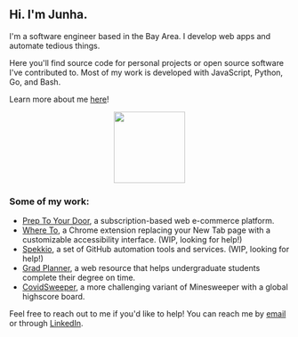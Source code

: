 ## Hi. I'm Junha.

I'm a software engineer based in the Bay Area. I develop web apps and automate tedious things.

Here you'll find source code for personal projects or open source software I've contributed to. Most of my work is developed with JavaScript, Python, Go, and Bash.

Learn more about me [here](https://junha.dev)!

<p align="center">
  <img width="128" src="https://github.com/park-junha/park-junha/blob/master/nu.gif">
</p>

### Some of my work:
- [Prep To Your Door](https://preptoyourdoor.netlify.app), a subscription-based web e-commerce platform.
- [Where To](https://chrome.google.com/webstore/detail/where-to/kdhcodpjaffhbbphkahnkbllddjihima), a Chrome extension replacing your New Tab page with a customizable accessibility interface. (WIP, looking for help!)
- [Spekkio](https://github.com/spekkio-bot/spekkio), a set of GitHub automation tools and services. (WIP, looking for help!)
- [Grad Planner](http://gradplanner.us), a web resource that helps undergraduate students complete their degree on time.
- [CovidSweeper](https://park-junha.github.io/CovidSweeper/), a more challenging variant of Minesweeper with a global highscore board.

Feel free to reach out to me if you'd like to help! You can reach me by [email](mailto:jpark3@scu.edu) or through [LinkedIn](https://www.linkedin.com/in/park-junha/).
